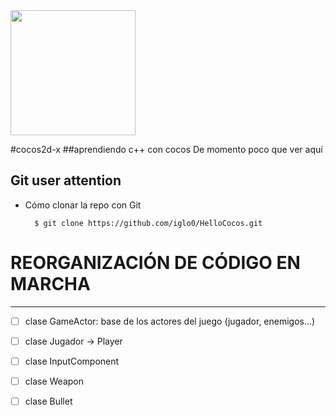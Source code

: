 <img src="http://www.cocos2d-x.org/attachments/801/cocos2dx_portrait.png" width=200>


#cocos2d-x
##aprendiendo c++ con cocos
De momento poco que ver aquí

Git user attention
-----------------------

* Cómo clonar la repo con Git

        $ git clone https://github.com/iglo0/HelloCocos.git


# REORGANIZACIÓN DE CÓDIGO EN MARCHA
----
- [ ] clase GameActor: base de los actores del juego (jugador, enemigos...)
- [ ] clase Jugador -> Player
- [ ] clase InputComponent
- [ ] clase Weapon
- [ ] clase Bullet

